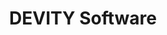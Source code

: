 ---
title: "DEVITY Software"
imageDesc: ["Web", "Tričko", "Logo", "Brandboard", "O projekte"]
description: "Cieľom bolo vytvoriť branding a webovú stránku pre IT firmu. Stránka mala pôsobiť čisto, moderne, s tým že sa mala využiť fialová farba, ktorá je farbou firmy. Počas procesu návrhu som prešla viacerými verziami loga a farebnej palety. Následné po iteráciách návrhov a úprav som dospela k výslednej podobe loga a finálnej palete. Na základe toho som následne vytvorila brand board pre firmu."
link: "https://www.canva.com/design/DAF9cpIi4as/hUiWlwRC93rJlnO0ry2OCw/view?utm_content=DAF9cpIi4as&utm_campaign=designshare&utm_medium=link2&utm_source=uniquelinks&utlId=hb877c33695#31"
linkText: "Viac"
---